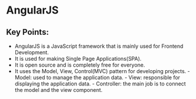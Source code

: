 # AngularJS
## Key Points:

 - AngularJS is a JavaScript framework that is mainly used for Frontend Development.
 - It is used for making Single Page Applications(SPA).
 - It is open source and is completely free for everyone.
 - It uses the Model, View, Control(MVC) pattern for developing projects.
         - Model: used to manage the application data.
         - View: responsible for displaying the application data.
         - Controller: the main job is to connect the model and the view component.
 
